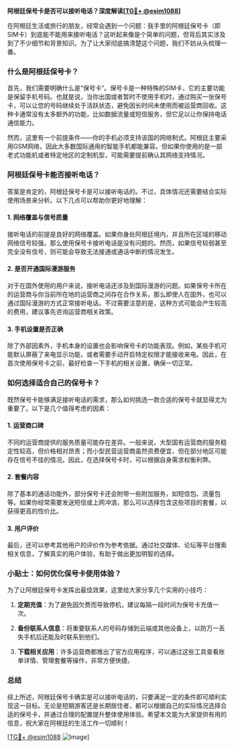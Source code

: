 **阿根廷保号卡是否可以接听电话？深度解读[[TG💪+ @esim1088](https://t.me/s/esim1088)]**

在阿根廷生活或旅行的朋友，经常会遇到一个问题：我手里的阿根廷保号卡（即SIM卡）到底能不能用来接听电话？这听起来像是个简单的问题，但背后其实涉及到了不少细节和背景知识。为了让大家彻底搞清楚这个问题，我们不妨从头梳理一番。

### 什么是阿根廷保号卡？

首先，我们需要明确什么是“保号卡”。保号卡是一种特殊的SIM卡，它的主要功能是保留手机号码。也就是说，当你出国或者暂时不使用手机时，通过购买一张保号卡，可以让您的号码继续处于活跃状态，避免因长时间未使用而被运营商回收。这种卡通常没有太多额外的功能，比如数据流量或短信服务，但它足以让你保持电话通信能力。

然而，这里有一个前提条件——你的手机必须支持该国的网络制式。阿根廷主要采用GSM网络，因此大多数国际通用的智能手机都能兼容。但如果你使用的是一部老式功能机或者特定地区的定制机型，可能需要提前确认其网络支持情况。

### 阿根廷保号卡能否接听电话？

答案是肯定的，阿根廷保号卡是可以接听电话的。不过，具体情况还需要结合实际使用场景来分析。以下几点可以帮助你更好地理解：

#### 1. 网络覆盖与信号质量

接听电话的前提是良好的网络覆盖。如果你身处阿根廷境内，并且所在区域的移动网络信号较强，那么使用保号卡接听电话是没有问题的。然而，如果信号较弱甚至完全没有信号，则可能会导致无法接通或通话中断的情况发生。

#### 2. 是否开通国际漫游服务

对于在国外使用的用户来说，接听电话还涉及到国际漫游的问题。如果保号卡所在的运营商与你当前所在地的运营商之间存在合作关系，那么即使人在国外，也可以通过国际漫游的方式正常接听电话。不过需要注意的是，这种方式可能会产生较高的费用，建议事先咨询运营商相关政策。

#### 3. 手机设置是否正确

除了外部因素外，手机本身的设置也会影响保号卡的功能表现。例如，某些手机可能默认屏蔽了来电显示功能，或者需要手动开启特定权限才能接收来电。因此，在首次使用保号卡之前，最好检查一下手机的相关设置，确保一切正常。

### 如何选择适合自己的保号卡？

既然保号卡能够满足接听电话的需求，那么如何挑选一款合适的保号卡就显得尤为重要了。以下是几个值得考虑的因素：

#### 1. 运营商口碑

不同的运营商提供的服务质量可能存在差异。一般来说，大型国有运营商的服务稳定性较高，但价格相对昂贵；而小型民营运营商虽然资费便宜，但在部分地区可能存在信号不佳的情况。因此，在选择保号卡时，可以根据自身需求权衡利弊。

#### 2. 套餐内容

除了基本的通话功能外，部分保号卡还会附带一些附加服务，如短信包、流量包等。如果你经常需要发送短信或上网冲浪，那么可以选择包含这些项目的套餐，以获得更高的性价比。

#### 3. 用户评价

最后，还可以参考其他用户的评价作为参考依据。通过社交媒体、论坛等平台搜索相关信息，了解真实的用户体验，有助于做出更加明智的选择。

### 小贴士：如何优化保号卡使用体验？

为了让阿根廷保号卡发挥出最佳效果，这里给大家分享几个实用的小技巧：

1. **定期充值**：为了避免因欠费而导致停机，建议每隔一段时间为保号卡充值一次。
   
2. **备份联系人信息**：将重要联系人的号码存储到云端或其他设备上，以防万一丢失手机后还能及时联系到他们。

3. **下载相关应用**：许多运营商都推出了官方应用程序，可以通过这些工具查看账单详情、管理套餐等操作，非常方便快捷。

### 总结

综上所述，阿根廷保号卡确实是可以接听电话的，只要满足一定的条件即可顺利实现这一目标。无论是短期游客还是长期居住者，都可以根据自己的实际情况选择合适的保号卡，并通过合理的配置提升整体使用体验。希望本文能为大家提供有用的信息，祝大家在阿根廷的生活工作一切顺利！

[[TG💪+ @esim1088](https://t.me/s/esim1088) ![Image](https://i.postimg.cc/4NQfJmqS/Snipaste-2025-05-13-00-14-12.png)]